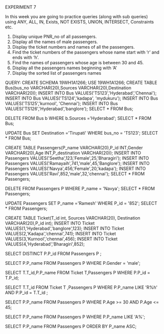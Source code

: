 EXPERIMENT 7

In this week you are going to practice queries (along with sub queries) using ANY, ALL, IN, Exists, NOT EXISTS, UNION, INTERSECT, Constraints etc.

1.	Display unique PNR_no of all passengers.
2.	Display all the names of male passengers.
3.	Display the ticket numbers and names of all the passengers.
4.	Find the ticket numbers of the passengers whose name start with ‘r’ and ends with ‘h’.
5.	Find the names of passengers whose age is between 30 and 45.
6.	Display all the passengers names beginning with ‘A’
7.	Display the sorted list of passengers names

QUERY:
CREATE SCHEMA 19WH1A1266;
USE 19WH1A1266;
CREATE TABLE Bus(bus_no VARCHAR(20),Sources VARCHAR(20),Destination VARCHAR(20));
INSERT INTO Bus VALUES('TS123','Hyderabad','Chennai');
INSERT INTO Bus VALUES('TS124','kadapa',   'mydukuru');
INSERT INTO Bus VALUES('TS125','kurnool',  'Chennai');
INSERT INTO Bus VALUES('TS126','Hyderabad','banglore');
SELECT * FROM Bus;

DELETE FROM Bus b WHERE b.Sources ='Hyderabad';
SELECT * FROM Bus;

UPDATE Bus SET Destination ='Tirupati' WHERE bus_no = 'TS123';
SELECT * FROM Bus;
               
CREATE TABLE Passengers(P_name VARCHAR(20),P_id INT,Gender VARCHAR(20),Age INT,P_destination VARCHAR(20));
INSERT INTO Passengers VALUES('Seetha',123,'Female',25,'Bharagiri');
INSERT INTO Passengers VALUES('Ramayaih',741,'male',45,'Banglore');
INSERT INTO Passengers VALUES('Navya',456,'Female',20,'kadapa');
INSERT INTO Passengers VALUES('Ravi',852,'male',32,'chennai');
SELECT * FROM Passengers;

DELETE FROM Passengers P  WHERE P_name = 'Navya';
SELECT * FROM Passengers;

UPDATE Passengers SET P_name ='Ramesh' WHERE P_id = '852';
SELECT * FROM Passengers;



CREATE TABLE Ticket(T_id int, Sources VARCHAR(20),  Destination VARCHAR(20),P_id int);
INSERT INTO Ticket VALUES(1,'Hyderabad','banglore',123);
INSERT INTO Ticket VALUES(2,'Kadapa','chennai',741);
INSERT INTO Ticket VALUES(3,'Kurnool','chennai',456);
INSERT INTO Ticket VALUES(4,'Hyderabad','Bharagiri',852);

SELECT DISTINCT P.P_id FROM Passengers P ;

SELECT P.P_name FROM Passengers P WHERE P.Gender = 'male';

SELECT T.T_id,P.P_name FROM Ticket T,Passengers P WHERE P.P_id = T.P_id;

SELECT T.T_id FROM Ticket T ,Passengers P WHERE P.P_name LIKE 'R%h' AND P.P_id = T.T_id ;

 SELECT P.P_name FROM Passengers P WHERE  P.Age >= 30 AND  P.Age <= 45;
 
 SELECT P.P_name FROM Passengers P WHERE P.P_name LIKE 'A%';
 
 SELECT P.P_name FROM Passengers P ORDER BY P_name ASC;

